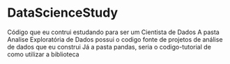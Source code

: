 # DataScienceStudy
Código que eu contrui estudando para ser um Cientista de Dados 
A pasta Analise Exploratória de Dados possui o codigo fonte de projetos de análise de dados que eu construi
Já a pasta pandas, seria o codigo-tutorial de como utilizar a biblioteca

